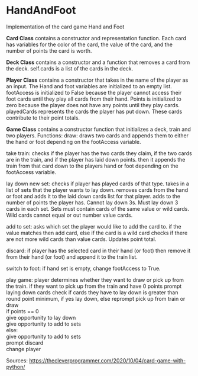 # HandAndFoot
Implementation of the card game Hand and Foot

<b>Card Class</b> contains a constructor and representation function. Each card has variables for the color of the card, the value of the card, and the number of points the card is worth.

<b>Deck Class</b> contains a constructor and a function that removes a card from the deck. self.cards is a list of the cards in the deck.

<b>Player Class</b> contains a constructor that takes in the name of the player as an input. The Hand and foot variables are initialized to an empty list. footAccess is initialized to False because the player cannot access their foot cards until they play all cards from their hand. Points is initialized to zero because the player does not have any points until they play cards. playedCards represents the cards the player has put down. These cards contribute to their point totals.

<b>Game Class</b> contains a constructor function that initializes a deck, train and two players. Functions:
draw: draws two cards and appends them to either the hand or foot depending on the footAccess variable.

take train: checks if the player has the two cards they claim, if the two cards are in the train, and if the player has laid down points. then it appends the train from that card down to the players hand or foot depending on the footAccess variable.

lay down new set: checks if player has played cards of that type. takes in a list of sets that the player wants to lay down. removes cards from the hand or foot and adds it to the laid down cards list for that player. adds to the number of points the player has. Cannot lay down 3s. Must lay down 3 cards in each set. Sets must contain cards of the same value or wild cards. Wild cards cannot equal or out number value cards.

add to set: asks which set the player would like to add the card to. if the value matches then add card, else if the card is a wild card checks if there are not more wild cards than value cards. Updates point total.

discard: if player has the selected card in their hand (or foot) then remove it from their hand (or foot) and append it to the train list.

switch to foot: if hand set is empty, change footAccess to True.

play game:
player determines whether they want to draw or pick up from the train.
if they want to pick up from the train and have 0 points prompt laying down cards
check if cards they have to lay down is greater than round point minimum, if yes lay down, else reprompt pick up from train or draw
<br>if points == 0
<br><t>give opportunity to lay down</t>
<br><t>give opportunity to add to sets</t>
<br>else:
<br><t>give opportunity to add to sets</t>
<br>prompt discard
<br>change player

Sources:
https://thecleverprogrammer.com/2020/10/04/card-game-with-python/
